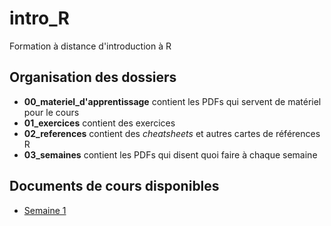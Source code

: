 # intro_R
Formation à distance d'introduction à R

## Organisation des dossiers

- **00_materiel_d'apprentissage** contient les PDFs qui servent de matériel pour le cours
- **01_exercices** contient des exercices
- **02_references** contient des *cheatsheets* et autres cartes de références R
- **03_semaines** contient les PDFs qui disent quoi faire à chaque semaine

## Documents de cours disponibles

- [Semaine 1](https://github.com/enormandeau/intro_R_2018/raw/master/03_semaines/intro_R_2018_semaine_01.pdf)
